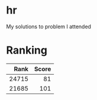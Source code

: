 hr
==

My solutions to problem I attended

Ranking
===

| Rank  | Score |
| -----:| -----:|
|  24715| 81 |
|21685|101|